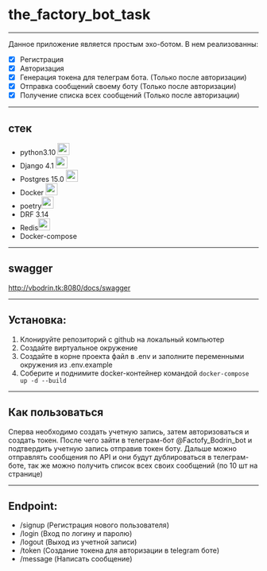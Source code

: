 # the_factory_bot_task
___
Данное приложение является простым эхо-ботом. В нем реализованны:
- [x] Регистрация
- [x] Авторизация
- [x] Генерация токена для телеграм бота. (Только после авторизации)
- [x] Отправка сообщений своему боту (Только после авторизации)
- [x] Получение списка всех сообщений (Только после авторизации)
___

## стек

+ python3.10 <img height="24" width="24" src="https://cdn.simpleicons.org/python/5066b3" />
+ Django 4.1 <img height="24" width="24" src="https://cdn.simpleicons.org/django/5066b3" />
+ Postgres 15.0 <img height="24" width="24" src="https://cdn.simpleicons.org/postgresql/5066b3" />
+ Docker <img height="24" width="24" src="https://cdn.simpleicons.org/docker/5066b3" />
+ poetry<img height="24" width="24" src="https://cdn.simpleicons.org/poetry/" />
+ DRF 3.14
+ Redis<img height="24" width="24" src="https://cdn.simpleicons.org/redis/" />
+ Docker-compose
___

## swagger
http://vbodrin.tk:8080/docs/swagger
___

## Установка:
1. Клонируйте репозиторий с github на локальный компьютер
2. Создайте виртуальное окружение
5. Создайте в корне проекта файл в .env и заполните переменными окружения из .env.example
7. Соберите и поднимите docker-контейнер командой `docker-compose up -d --build`
___

## Как пользоваться
 Сперва необходимо создать учетную запись, затем авторизоваться и создать токен. После чего зайти в телеграм-бот
 @Factofy_Bodrin_bot и подтвердить учетную запись отправив токен боту. Дальше можно отправлять сообщения по API
и они будут дублироваться в телеграм-боте, так же можно получить список всех своих сообщений (по 10 шт на странице)
___

## Endpoint:
+ /signup (Регистрация нового пользователя)
+ /login (Вход по логину и паролю)
+ /logout (Выход из учетной записи)
+ /token (Создание токена для авторизации в telegram боте)
+ /message (Написать сообщение)
